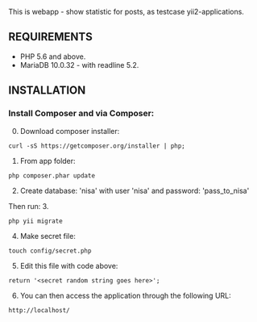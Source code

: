 This is webapp - show statistic for posts, as testcase yii2-applications.

REQUIREMENTS
------------

- PHP 5.6 and above.
- MariaDB 10.0.32 - with readline 5.2.

INSTALLATION
------------

### Install  Composer and via Composer:
0. Download composer installer:
```
curl -sS https://getcomposer.org/installer | php;
```
1. From app folder:
~~~
php composer.phar update
~~~

2. Create database: 'nisa' with user 'nisa' and password: 'pass_to_nisa'

Then run:
3.
```
php yii migrate
```
4. Make secret file:
```
touch config/secret.php
```
5. Edit this file with code above:
```<?php
return '<secret random string goes here>';

```
6. You can then access the application through the following URL:

~~~
http://localhost/
~~~
